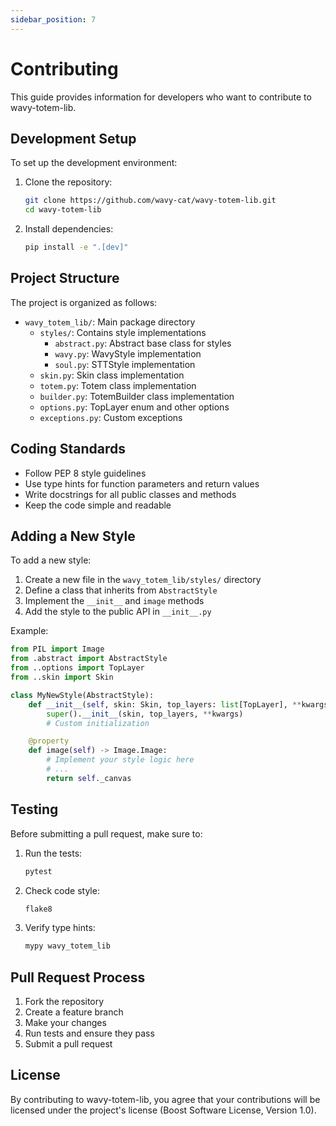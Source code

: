 ```yaml
---
sidebar_position: 7
---
```


# Contributing

This guide provides information for developers who want to contribute to wavy-totem-lib.

## Development Setup

To set up the development environment:

1. Clone the repository:
   ```bash
   git clone https://github.com/wavy-cat/wavy-totem-lib.git
   cd wavy-totem-lib
   ```

2. Install dependencies:
   ```bash
   pip install -e ".[dev]"
   ```

## Project Structure

The project is organized as follows:

- `wavy_totem_lib/`: Main package directory
  - `styles/`: Contains style implementations
    - `abstract.py`: Abstract base class for styles
    - `wavy.py`: WavyStyle implementation
    - `soul.py`: STTStyle implementation
  - `skin.py`: Skin class implementation
  - `totem.py`: Totem class implementation
  - `builder.py`: TotemBuilder class implementation
  - `options.py`: TopLayer enum and other options
  - `exceptions.py`: Custom exceptions

## Coding Standards

- Follow PEP 8 style guidelines
- Use type hints for function parameters and return values
- Write docstrings for all public classes and methods
- Keep the code simple and readable

## Adding a New Style

To add a new style:

1. Create a new file in the `wavy_totem_lib/styles/` directory
2. Define a class that inherits from `AbstractStyle`
3. Implement the `__init__` and `image` methods
4. Add the style to the public API in `__init__.py`

Example:

```python
from PIL import Image
from .abstract import AbstractStyle
from ..options import TopLayer
from ..skin import Skin

class MyNewStyle(AbstractStyle):
    def __init__(self, skin: Skin, top_layers: list[TopLayer], **kwargs):
        super().__init__(skin, top_layers, **kwargs)
        # Custom initialization

    @property
    def image(self) -> Image.Image:
        # Implement your style logic here
        # ...
        return self._canvas
```

## Testing

Before submitting a pull request, make sure to:

1. Run the tests:
   ```bash
   pytest
   ```

2. Check code style:
   ```bash
   flake8
   ```

3. Verify type hints:
   ```bash
   mypy wavy_totem_lib
   ```

## Pull Request Process

1. Fork the repository
2. Create a feature branch
3. Make your changes
4. Run tests and ensure they pass
5. Submit a pull request

## License

By contributing to wavy-totem-lib, you agree that your contributions will be licensed under the project's license (Boost Software License, Version 1.0).